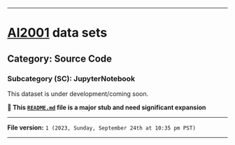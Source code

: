 
***

# [AI2001](https://github.com/seanpm2001/AI2001/) data sets

## Category: Source Code

### Subcategory (SC): JupyterNotebook

This dataset is under development/coming soon.

**🌱️ This [`README.md`](/README.md) file is a major stub and need significant expansion**

***

**File version:** `1 (2023, Sunday, September 24th at 10:35 pm PST)`

***
